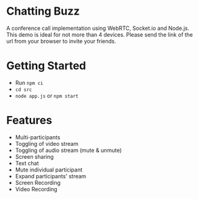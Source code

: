 # Chatting Buzz
A conference call implementation using WebRTC, Socket.io and Node.js. This demo is ideal for not more than 4 devices.
Please send the link of the url from your browser to invite your friends.


# Getting Started
- Run `npm ci`
- `cd src`
- `node app.js` or `npm start`


# Features
- Multi-participants
- Toggling of video stream
- Toggling of audio stream (mute & unmute)
- Screen sharing
- Text chat
- Mute individual participant
- Expand participants' stream
- Screen Recording
- Video Recording

